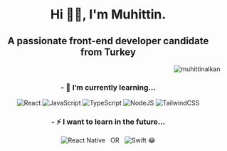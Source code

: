 <h1 align="center">Hi 👋🏻,  I'm Muhittin.</h1>
<h2 align="center">A passionate front-end developer candidate from Turkey</h2>

<p align="right"> <img src="https://komarev.com/ghpvc/?username=muhittinalkan&label=Profile%20views&color=0e75b6&style=flat" alt="muhittinalkan" /> </p>


<div align="center">
  <h3 align="center">- 🌱 I’m currently learning...</h3> 


![React](https://img.shields.io/badge/react-%2320232a.svg?style=for-the-badge&logo=react&logoColor=%2361DAFB)  ![JavaScript](https://img.shields.io/badge/javascript-%23323330.svg?style=for-the-badge&logo=javascript&logoColor=%23F7DF1E)  ![TypeScript](https://img.shields.io/badge/typescript-%23007ACC.svg?style=for-the-badge&logo=typescript&logoColor=white) ![NodeJS](https://img.shields.io/badge/node.js-6DA55F?style=for-the-badge&logo=node.js&logoColor=white) ![TailwindCSS](https://img.shields.io/badge/tailwindcss-%2338B2AC.svg?style=for-the-badge&logo=tailwind-css&logoColor=white)
<h3 align="center">- ⚡ I want to learn in the future...</h3>

 ![React Native](https://img.shields.io/badge/react_native-%2320232a.svg?style=for-the-badge&logo=react&logoColor=%2361DAFB) &nbsp;&nbsp;OR&nbsp;&nbsp;  ![Swift](https://img.shields.io/badge/swift-F54A2A?style=for-the-badge&logo=swift&logoColor=white)
 😂 </div>
